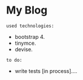 # My Blog

`used technologies:`

* bootstrap 4.
* tinymce.
* devise.

`to do:`

* write tests [in process]....
